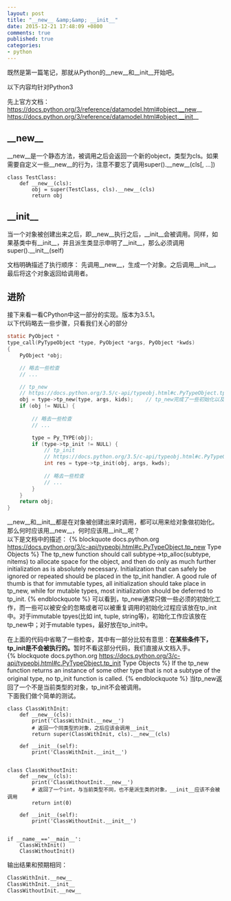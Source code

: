 ```yaml
---
layout: post
title: "__new__ &amp;&amp; __init__"
date: 2015-12-21 17:48:09 +0800
comments: true
published: true
categories: 
- python
---
```


既然是第一篇笔记，那就从Python的&#95;&#95;new&#95;&#95;和&#95;&#95;init&#95;&#95;开始吧。

以下内容均针对Python3

先上官方文档：<br />
https://docs.python.org/3/reference/datamodel.html#object.__new__
https://docs.python.org/3/reference/datamodel.html#object.__init__

<h2>__new__</h2>
&#95;&#95;new&#95;&#95;是一个静态方法，被调用之后会返回一个新的object，类型为cls。如果需要自定义一些&#95;&#95;new&#95;&#95;的行为，注意不要忘了调用super().&#95;&#95;new&#95;&#95;(cls[, ...])

``` py3 example01
class TestClass:
    def __new__(cls):
        obj = super(TestClass, cls).__new__(cls)
        return obj
```

<h2>__init__</h2>
当一个对象被创建出来之后，即&#95;&#95;new&#95;&#95;执行之后，&#95;&#95;init&#95;&#95;会被调用。同样，如果基类中有&#95;&#95;init&#95;&#95;，并且派生类显示申明了&#95;&#95;init&#95;&#95;，那么必须调用super().&#95;&#95;init&#95;&#95;(self)



文档明确描述了执行顺序：
先调用&#95;&#95;new&#95;&#95;，生成一个对象。之后调用&#95;&#95;init&#95;&#95;。最后将这个对象返回给调用者。


<h2>进阶</h2>

接下来看一看CPython中这一部分的实现。版本为3.5.1。<br/>
以下代码略去一些步骤，只看我们关心的部分
``` c typeobject.c
static PyObject *
type_call(PyTypeObject *type, PyObject *args, PyObject *kwds)
{
    PyObject *obj;

    // 略去一些检查
    // ...

    // tp_new    
    // https://docs.python.org/3.5/c-api/typeobj.html#c.PyTypeObject.tp_new
    obj = type->tp_new(type, args, kids);    // tp_new完成了一些初始化以及内存分配的工作
    if (obj != NULL) {
        
        // 略去一些检查
        // ...

        type = Py_TYPE(obj);
        if (type->tp_init != NULL) {
            // tp_init    
            // https://docs.python.org/3.5/c-api/typeobj.html#c.PyTypeObject.tp_init
            int res = type->tp_init(obj, args, kwds);    
            
            // 略去一些检查
            // ...
        }
    }
    return obj;
}
```


&#95;&#95;new&#95;&#95;和&#95;&#95;init&#95;&#95;都是在对象被创建出来时调用，都可以用来给对象做初始化。那么何时应该用&#95;&#95;new&#95;&#95;，何时应该用&#95;&#95;init&#95;&#95;呢？<br/>
以下是文档中的描述：
{% blockquote docs.python.org https://docs.python.org/3/c-api/typeobj.html#c.PyTypeObject.tp_new Type Objects %}
The tp_new function should call subtype->tp_alloc(subtype, nitems) to allocate space for the object, and then do only as much further initialization as is absolutely necessary. Initialization that can safely be ignored or repeated should be placed in the tp_init handler. A good rule of thumb is that for immutable types, all initialization should take place in tp_new, while for mutable types, most initialization should be deferred to tp_init.
{% endblockquote  %}
可以看到，tp_new通常只做一些必须的初始化工作，而一些可以被安全的忽略或者可以被重复调用的初始化过程应该放在tp_init中。对于immutable tpyes(比如 int, tuple, string等)，初始化工作应该放在tp_new中；对于mutable types，最好放在tp_init中。


在上面的代码中省略了一些检查，其中有一部分比较有意思：<strong>在某些条件下，tp_init是不会被执行的。</strong>暂时不看这部分代码，我们直接从文档入手。<br/>
{% blockquote docs.python.org https://docs.python.org/3/c-api/typeobj.html#c.PyTypeObject.tp_init Type Objects %}
If the tp_new function returns an instance of some other type that is not a subtype of the original type, no tp_init function is called.
{% endblockquote  %}
当tp_new返回了一个不是当前类型的对象，tp_init不会被调用。<br/>
下面我们做个简单的测试。
``` py3 test01
class ClassWithInit:
    def __new__(cls):
        print('ClassWithInit.__new__')
        # 返回一个同类型的对象，之后应该会调用__init__
        return super(ClassWithInit, cls).__new__(cls)    

    def __init__(self):
        print('ClassWithInit.__init__')


class ClassWithoutInit:
    def __new__(cls):
        print('ClassWithoutInit.__new__')
        # 返回了一个int，与当前类型不同，也不是派生类的对象，__init__应该不会被调用
        return int(0)    

    def __init__(self):
        print('ClassWithoutInit.__init__')


if __name__=='__main__':
    ClassWithInit()
    ClassWithoutInit()
```

输出结果和预期相同：
``` bash output:test01
ClassWithInit.__new__
ClassWithInit.__init__
ClassWithoutInit.__new__
```

